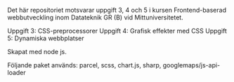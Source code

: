 Det här repositoriet motsvarar uppgift 3, 4 och 5 i kursen Frontend-baserad webbutveckling inom Datateknik GR (B) vid Mittuniversitetet.

Uppgift 3: CSS-preprocessorer
Uppgift 4: Grafisk effekter med CSS
Uppgift 5: Dynamiska webbplatser

Skapat med node js.

Följande paket används:
parcel, scss, chart.js, sharp, googlemaps/js-api-loader

